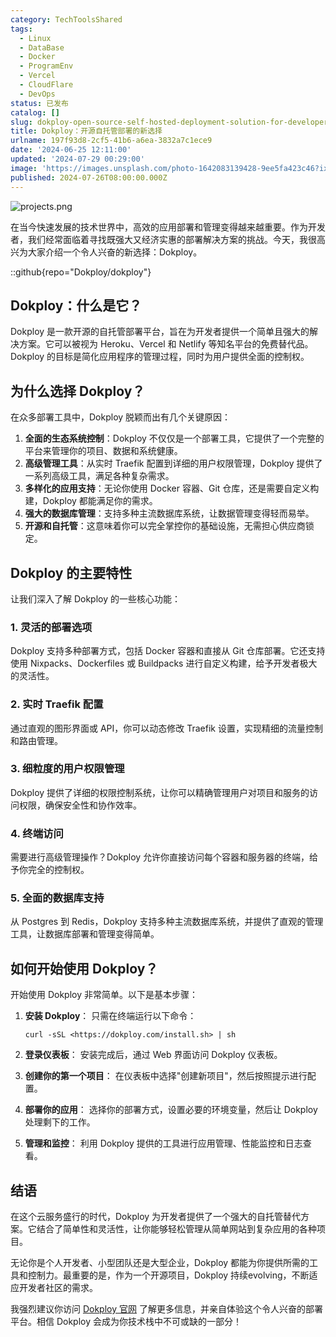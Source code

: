 ```yaml
---
category: TechToolsShared
tags:
  - Linux
  - DataBase
  - Docker
  - ProgramEnv
  - Vercel
  - CloudFlare
  - DevOps
status: 已发布
catalog: []
slug: dokploy-open-source-self-hosted-deployment-solution-for-developers
title: Dokploy：开源自托管部署的新选择
urlname: 197f93d8-2cf5-41b6-a6ea-3832a7c1ece9
date: '2024-06-25 12:11:00'
updated: '2024-07-29 00:29:00'
image: 'https://images.unsplash.com/photo-1642083139428-9ee5fa423c46?ixlib=rb-4.0.3&q=85&fm=jpg&crop=entropy&cs=srgb'
published: 2024-07-26T08:00:00.000Z
---
```


![projects.png](https://prod-files-secure.s3.us-west-2.amazonaws.com/5d24fe63-e567-4804-86f9-9fdc62e13082/adfdc1fe-2109-46ac-9ad4-f50e8631f20c/projects.png?X-Amz-Algorithm=AWS4-HMAC-SHA256&X-Amz-Content-Sha256=UNSIGNED-PAYLOAD&X-Amz-Credential=ASIAZI2LB466SW7VWHZO%2F20250206%2Fus-west-2%2Fs3%2Faws4_request&X-Amz-Date=20250206T053824Z&X-Amz-Expires=3600&X-Amz-Security-Token=IQoJb3JpZ2luX2VjED0aCXVzLXdlc3QtMiJGMEQCIHNvwYENm08V6HTXl6KEOfORz2Po6exAfMN%2FiItlmhdwAiAxUfInbD6voNlLXwXVqcumrIjo1Iby9ROzUfyHyxQvbCr%2FAwhWEAAaDDYzNzQyMzE4MzgwNSIM%2FQaStKkSdVOJUCpkKtwDpWdsRurYBdq9wI6OEwnSd06WATzU%2BcuIWTysd3MWgocxs%2BOq0FO3ZvlXlQyUx31mVWq2RgPJhke6IWvHICOrtBHEmUZNnNRIAbYhLjWgmYMJcIfODchDt%2Buy3bgYG13PO6%2BQ6Dsg06J%2BVXX6EQyTJxActtmZaIUlKmhgcdvqtiDzXqHX6N%2BKS%2F2OQ%2Fu2PNWrfymIMWnK0o8D3He8JUSwCkBlSPe2GBUAeFXpG0xsK8WulypplGYyhgmqWXBspTT65wAekxHWrEKEU5qX5%2B0yNNNwAydsskMZpqeqB4VfDC9NKbeM%2Ff5Q2LLx7d9UDHqOIIk2FfTlrmq1YCmWfzXxN8WwNRGE70P8CJO5WJAWz2Ug2bmRFApsarL99%2FzS2ADz17a4Jx2lCOVNNJbDQSvYeptNXvyNghUxlp9tCp20TJdhNkkZJGXtczQZBIQazNgY%2Bs7geOpEPvHSpvlt%2Fe9oZSZRd6GN6IJpy4ZHA8rr3Gy5jvsagaK9OoO02J6f%2FIghcYs4CCpn628f232JWuhbZhFFaiodnZDUdDRRF3jqH34INOD7KQRuZsgSYCpha9Jf%2FDBZQG3918IMC3N0LZj6al%2FEA8tcijbe672OFhrynbM5iq4MpY%2B4Cbx5%2FXswgvyQvQY6pgFRNbw%2FR%2BI3tDg3e4n78KAJBCYjqDvz9RcRa7L0TFZ3nlgKCbXSIu3eo6fFe%2Fhcacs0QYsHifN26HT1Ry59qSubh4w3SX%2FuehO8UQ%2FmSGWKuRM63ZMrYzIGrN%2FRQALh8jMYkHSrn%2Bp1T%2BB4uSTBwTkNCWOYVqJqWRQL5LgaQdsmwC897o53ekVIRszbNnjEM09teAZYcydPyWw9lh23MbPty8dPbpwA&X-Amz-Signature=eabc8dfc1eb37b03cdb154ec8da4abf7712f61af54a4661f370da4f962506eaf&X-Amz-SignedHeaders=host&x-id=GetObject)


在当今快速发展的技术世界中，高效的应用部署和管理变得越来越重要。作为开发者，我们经常面临着寻找既强大又经济实惠的部署解决方案的挑战。今天，我很高兴为大家介绍一个令人兴奋的新选择：Dokploy。


::github{repo="Dokploy/dokploy"}


## Dokploy：什么是它？


Dokploy 是一款开源的自托管部署平台，旨在为开发者提供一个简单且强大的解决方案。它可以被视为 Heroku、Vercel 和 Netlify 等知名平台的免费替代品。Dokploy 的目标是简化应用程序的管理过程，同时为用户提供全面的控制权。


## 为什么选择 Dokploy？


在众多部署工具中，Dokploy 脱颖而出有几个关键原因：

1. **全面的生态系统控制**：Dokploy 不仅仅是一个部署工具，它提供了一个完整的平台来管理你的项目、数据和系统健康。
2. **高级管理工具**：从实时 Traefik 配置到详细的用户权限管理，Dokploy 提供了一系列高级工具，满足各种复杂需求。
3. **多样化的应用支持**：无论你使用 Docker 容器、Git 仓库，还是需要自定义构建，Dokploy 都能满足你的需求。
4. **强大的数据库管理**：支持多种主流数据库系统，让数据管理变得轻而易举。
5. **开源和自托管**：这意味着你可以完全掌控你的基础设施，无需担心供应商锁定。

## Dokploy 的主要特性


让我们深入了解 Dokploy 的一些核心功能：


### 1. 灵活的部署选项


Dokploy 支持多种部署方式，包括 Docker 容器和直接从 Git 仓库部署。它还支持使用 Nixpacks、Dockerfiles 或 Buildpacks 进行自定义构建，给予开发者极大的灵活性。


### 2. 实时 Traefik 配置


通过直观的图形界面或 API，你可以动态修改 Traefik 设置，实现精细的流量控制和路由管理。


### 3. 细粒度的用户权限管理


Dokploy 提供了详细的权限控制系统，让你可以精确管理用户对项目和服务的访问权限，确保安全性和协作效率。


### 4. 终端访问


需要进行高级管理操作？Dokploy 允许你直接访问每个容器和服务器的终端，给予你完全的控制权。


### 5. 全面的数据库支持


从 Postgres 到 Redis，Dokploy 支持多种主流数据库系统，并提供了直观的管理工具，让数据库部署和管理变得简单。


## 如何开始使用 Dokploy？


开始使用 Dokploy 非常简单。以下是基本步骤：

1. **安装 Dokploy**：
只需在终端运行以下命令：

	```text
	curl -sSL <https://dokploy.com/install.sh> | sh
	```

2. **登录仪表板**：
安装完成后，通过 Web 界面访问 Dokploy 仪表板。
3. **创建你的第一个项目**：
在仪表板中选择"创建新项目"，然后按照提示进行配置。
4. **部署你的应用**：
选择你的部署方式，设置必要的环境变量，然后让 Dokploy 处理剩下的工作。
5. **管理和监控**：
利用 Dokploy 提供的工具进行应用管理、性能监控和日志查看。

## 结语


在这个云服务盛行的时代，Dokploy 为开发者提供了一个强大的自托管替代方案。它结合了简单性和灵活性，让你能够轻松管理从简单网站到复杂应用的各种项目。


无论你是个人开发者、小型团队还是大型企业，Dokploy 都能为你提供所需的工具和控制力。最重要的是，作为一个开源项目，Dokploy 持续evolving，不断适应开发者社区的需求。


我强烈建议你访问 [Dokploy 官网](https://dokploy.com/) 了解更多信息，并亲自体验这个令人兴奋的部署平台。相信 Dokploy 会成为你技术栈中不可或缺的一部分！

